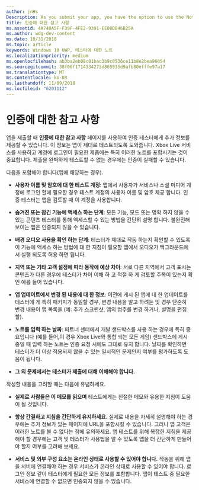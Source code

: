 ```yaml
---
author: jnHs
Description: As you submit your app, you have the option to use the Notes for certification page to provide additional info to the certification testers. This info can help ensure that your app is tested correctly.
title: 인증에 대한 참고 사항
ms.assetid: 4A740A5F-F39F-4FE2-9391-EE00DB46B25A
ms.author: wdg-dev-content
ms.date: 10/31/2018
ms.topic: article
keywords: Windows 10 UWP, 테스터에 대한 노트
ms.localizationpriority: medium
ms.openlocfilehash: ab3ba2eb08c01bac3b9c0536ce11b8e2bea96054
ms.sourcegitcommit: 38f06f1714334273d865935d9afb80efffe97a17
ms.translationtype: MT
ms.contentlocale: ko-KR
ms.lasthandoff: 11/09/2018
ms.locfileid: "6201112"
---
```

# <a name="notes-for-certification"></a>인증에 대한 참고 사항


앱을 제출할 때 **인증에 대한 참고 사항** 페이지를 사용하여 인증 테스터에게 추가 정보를 제공할 수 있습니다. 이 정보는 앱이 제대로 테스트되도록 도와줍니다. Xbox Live 서비스를 사용하고 계정에 로그인이 필요한 제품에는 특히 이러한 노트를 포함시키는 것이 중요합니다. 제출을 완벽하게 테스트할 수 없는 경우에는 인증이 실패할 수 있습니다.

다음을 포함해야 합니다(앱에 해당하는 경우).

-   **사용자 이름 및 암호에 대 한 테스트 계정**: 앱에서 사용자가 서비스나 소셜 미디어 계정에 로그인 할에 필요한 경우 테스트 계정의 사용자 이름 및 암호 제공 합니다. 인증 테스터는 앱을 검토할 때 이 계정을 사용합니다.

-   **숨겨진 또는 잠긴 기능에 액세스 하는 단계**: 모든 기능, 모드 또는 명확 하지 않을 수 있는 콘텐츠 테스터를 통해 액세스할 수 있는 방법을 간단히 설명 합니다. 불완전해 보이는 앱은 인증되지 않을 수 있습니다.

-   **배경 오디오 사용을 확인 하는 단계**: 테스터가 제대로 작동 하는지 확인할 수 있도록이 기능에 액세스 하는 방법에 대 한 지침이 필요할 앱에서 오디오가 백그라운드에서 실행 되도록 허용 하면 됩니다.

-  **지역 또는 기타 고객 설정에 따라 동작에 예상 차이**: 서로 다른 지역에서 고객 표시는 콘텐츠가 다른 경우에 테스터가 차이 이해 하 고 적절 하 게 검토할 주목이 있는지 확인 예를 들어 있습니다.

-   **앱 업데이트에서 변경 된 내용에 대 한 정보**: 이전에 게시 된 앱에 대 한 업데이트를 테스터에 게 특히 패키지가 동일할 경우, 변경 내용을 알고 하려는 및 경우 단순히 변경 내용이 앱 목록을 (예: 추가 스크린샷, 앱의 범주를 변경 하거나, 설명을 편집할).

-   **노트를 입력 하는 날짜**: 파트너 센터에서 개발 샌드박스를 사용 하는 경우에 특히 중요입니다 (예를 들어,이 경우 Xbox Live와 통합 되는 모든 게임) 샌드박스에 게시 중일 때 입력 하는 노트는 인증 요청 시에도 그대로 유지 합니다. 날짜를 확인하면 테스터가 더 이상 적용되지 않을 수 있는 일시적인 문제인지 여부를 평가하도록 도움이 됩니다.

-  **그 외 문제에서는 테스터가 제출에 대해 이해해야 합니다.**

작성할 내용을 고려할 때는 다음에 유념하세요.

-   **실제로 사람들은 이 메모를 읽으며** 테스트에게는 친절한 메모와 유용한 지침이 도움이 될 것입니다.

-   **항상 간결하고 지침을 간단하게 유지하세요.** 실제로 내용을 자세히 설명해야 하는 경우에는 추가 정보가 있는 페이지에 URL을 포함시킬 수 있습니다. 그러나 앱 고객은 이러한 노트를 볼 수 없다는 점에 유의하세요. 앱 테스트를 위해 복잡한 지침을 제공해야 할 경우에는 고객 및 테스터가 사용법을 알 수 있도록 앱을 더 간단하게 만들어야 할지 여부를 고려해 보세요.

-   **서비스 및 외부 구성 요소는 온라인 상태로 사용할 수 있어야 합니다.** 작동을 위해 앱을 서버에 연결해야 하는 경우 서비스가 온라인 상태로 사용할 수 있어야 합니다. 로그인 정보 같이 테스터에게 필요한 모든 정보를 포함합니다. 앱이 테스트 중 필요한 서비스에 연결할 수 없으면 인증되지 않을 수 있습니다.

 

 




